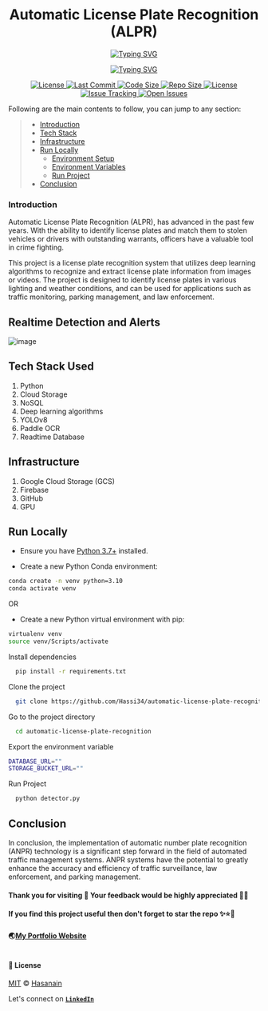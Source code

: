 <p align="center">
    <b>
        <h1 align="center">Automatic License Plate Recognition (ALPR)</h1>
    </b>
</p>
<p align="center">
<a href="https://github.com/Hassi34/automatic-license-plate-recognition">
    <img src="https://readme-typing-svg.demolab.com?font=Georgia&c=g&size=18&duration=3000&pause=6000&multiline=True&center=true&width=900&height=40&lines= License plate recognition system that utilizes Vision AI to recognize and extract license plate information;" alt="Typing SVG" />
</a>
</p>
<p align="center">
<a href="https://github.com/Hassi34/automatic-license-plate-recognition">
    <img src="https://readme-typing-svg.demolab.com?font=Georgia&size=18&duration=2000&pause=1500&multiline=False&color=10D736FF&center=true&width=500&height=40&lines=AI+%7C+Vision AI %7C+YOLOv8 %7C+ OpenCV;Python+%7C+3.7+%7C+3.8+%7C+3.9+%7C+3.10;Realtime Database+%7C Google Cloud Storage (GCS)+%7C Paddle OCR;" alt="Typing SVG" />
</a>
</p>

<p align="center">
    <a href="https://www.python.org/downloads/">
        <img alt="License" src="https://img.shields.io/badge/python-3.7%20%7C%203.8%20%7C%203.9%20%7C%203.10-g.svg">
    </a>
    <a href="https://github.com/Hassi34/automatic-license-plate-recognition">
        <img alt="Last Commit" src="https://img.shields.io/github/last-commit/hassi34/automatic-license-plate-recognition/main?color=g">
    </a>
    <a href="https://github.com/Hassi34/automatic-license-plate-recognition">
        <img alt="Code Size" src="https://img.shields.io/github/languages/code-size/hassi34/automatic-license-plate-recognition?color=g">
    </a>
    <a href="https://github.com/Hassi34/automatic-license-plate-recognition">
        <img alt="Repo Size" src="https://img.shields.io/github/repo-size/hassi34/automatic-license-plate-recognition?color=g">
    </a>
    <a href="https://github.com/Hassi34/automatic-license-plate-recognition/blob/main/LICENSE">
        <img alt="License" src="https://img.shields.io/github/license/hassi34/automatic-license-plate-recognition?color=g">
    </a>
    <a href="https://github.com/hassi34/automatic-license-plate-recognition/issues">
        <img alt="Issue Tracking" src="https://img.shields.io/badge/issue_tracking-github-brightgreen.svg">
    </a>
    <a href="https://github.com/hassi34/automatic-license-plate-recognition/issues">
        <img alt="Open Issues" src="https://img.shields.io/github/issues/hassi34/automatic-license-plate-recognition">
    </a>
</p>

Following are the main contents to follow, you can jump to any section:

>   -  [Introduction](#project-intro)<br>
>   -  [Tech Stack](#tech-stack)<br>
>   -  [Infrastructure](#infra-)<br>
>   -  [Run Locally](#run-local)<br>
>      - [Environment Setup](#env-setup)<br>
>      - [Environment Variables](#env-vars)<br>
>      - [Run Project](#run-project)<br>
>   -  [Conclusion](#conclusion-)<br>

### Introduction<a id='project-intro'></a>
Automatic License Plate Recognition (ALPR), has advanced in the past few years. With the ability to identify license plates and match them to stolen vehicles or drivers with outstanding warrants, officers have a valuable tool in crime fighting.

This project is a license plate recognition system that utilizes deep learning algorithms to recognize and extract license plate information from images or videos. The project is designed to identify license plates in various lighting and weather conditions, and can be used for applications such as traffic monitoring, parking management, and law enforcement.

## Realtime Detection and Alerts
![image](./assets/ALPR.gif)

## Tech Stack Used<a id='tech-stack'></a>
1. Python 
2. Cloud Storage
3. NoSQL 
4. Deep learning algorithms 
5. YOLOv8
6. Paddle OCR
7. Readtime Database

## Infrastructure<a id='infra-'></a>

1. Google Cloud Storage (GCS)
2. Firebase
3. GitHub
4. GPU

## Run Locally<a id='run-local'></a>

* Ensure you have [Python 3.7+](https://www.python.org/downloads/) installed.

* Create a new Python Conda environment:<a id='env-setup'></a>

```bash
conda create -n venv python=3.10  
conda activate venv 
```
OR
* Create a new Python virtual environment with pip:
```bash
virtualenv venv
source venv/Scripts/activate
```
Install dependencies

```bash
  pip install -r requirements.txt
```

Clone the project

```bash
  git clone https://github.com/Hassi34/automatic-license-plate-recognition.git
```

Go to the project directory

```bash
  cd automatic-license-plate-recognition
```
Export the environment variable<a id='env-vars'></a>

```bash
DATABASE_URL=""
STORAGE_BUCKET_URL=""
```

Run Project<a id='run-project'></a>

```bash
  python detector.py
```

## Conclusion<a id='conclusion-'></a>
In conclusion, the implementation of automatic number plate recognition (ANPR) technology is a significant step forward in the field of automated traffic management systems. ANPR systems have the potential to greatly enhance the accuracy and efficiency of traffic surveillance, law enforcement, and parking management.
#### **Thank you for visiting 🙏 Your feedback would be highly appreciated 💯😊**<br>
#### **If you find this project useful then don't forget to star the repo ✨⭐🤖**<br>
#### 🌏[My Portfolio Website][website] <br><br>
#### **📃 License**
[MIT][license] © [Hasanain][website]

[license]: hhttps://github.com/Hassi34/COVID-19-chest-X-ray-image-classification/blob/main/LICENSE
[website]: https://hasanain.aicaliber.com

Let's connect on **[``LinkedIn``](https://www.linkedin.com/in/hasanain-mehmood)** <br>